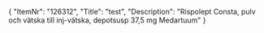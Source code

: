 {
  "ItemNr": "126312",
  "Title": "test",
  "Description": "Rispolept Consta, pulv och vätska till inj-vätska, depotsusp 37,5 mg Medartuum"
}